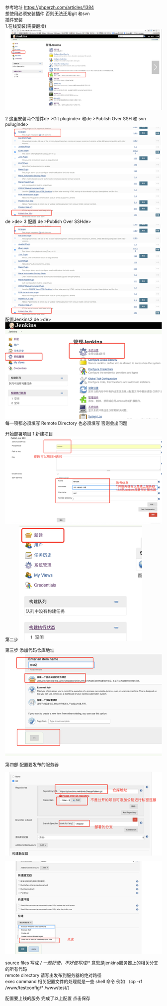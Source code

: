 参考地址  https://phperzh.com/articles/1384  
 想使用必须安装插件 否则无法还用git 和svn  
 插件安装  
1.在线安装(需要翻墙)  
![](https://github.com/zhangyanchong/jenkins/blob/master/img/jenkins_1.png)

2 这里安装两个插件de >Git pluginde> 和de >Publish Over SSH   和 svn puluginde>
![](https://github.com/zhangyanchong/jenkins/blob/master/img/jenkins_2.png)
 de >de>
3 配置 de >Publish Over SSHde>
![](https://github.com/zhangyanchong/jenkins/blob/master/img/jenkins_3.png)
配置Jenkins2
 de >de>
![](https://github.com/zhangyanchong/jenkins/blob/master/img/jenkins_4.png)
每一项都必须填写  Remote Directory  也必须填写 否则会出问题

开始部署项目
1 新建项目
![](https://github.com/zhangyanchong/jenkins/blob/master/img/jenkins_5.png)
 第二步
![](https://github.com/zhangyanchong/jenkins/blob/master/img/jenkins_6.png)

第三步 添加代码仓库地址
![](https://github.com/zhangyanchong/jenkins/blob/master/img/jenkins_7.png)
 
 第四部 配置要发布的服务器
 
![](https://github.com/zhangyanchong/jenkins/blob/master/img/jenkins_8.png)
 
![](https://github.com/zhangyanchong/jenkins/blob/master/img/jenkins_9.png)
 
source  files   写成  **/*      一般好使，不好使写成*/*    意思是jenkins服务器上的相关分支的所有代码  
remote directory     请写出发布到服务器的绝对路径  
exec  command     相关配置文件的处理就是一些 shell 命令  例如 （cp  -rf  /www/testconfig/*  /www/test/）  


配置要上线的服务
完成了以上配置 点击保存
 
